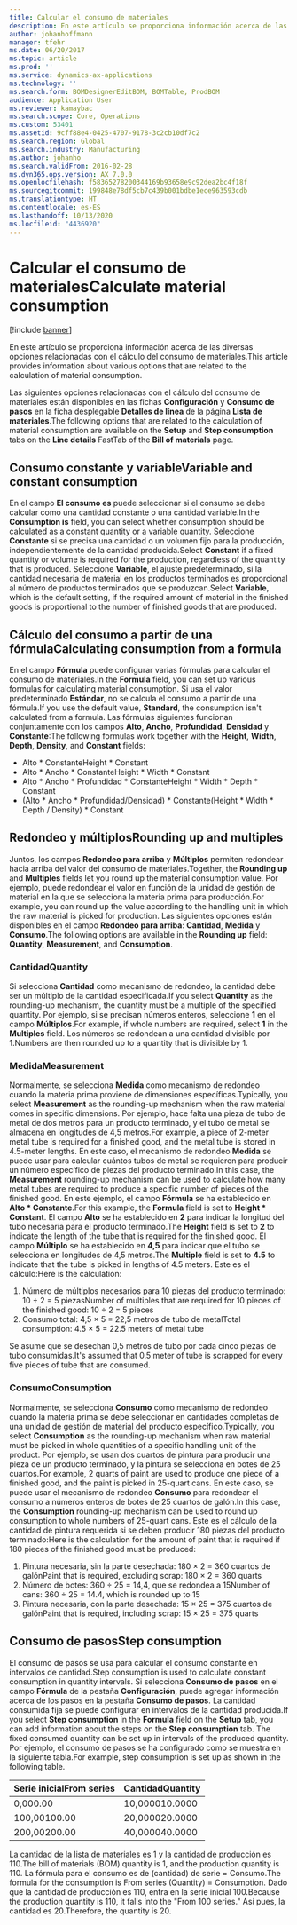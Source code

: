 ```yaml
---
title: Calcular el consumo de materiales
description: En este artículo se proporciona información acerca de las diversas opciones relacionadas con el cálculo del consumo de materiales.
author: johanhoffmann
manager: tfehr
ms.date: 06/20/2017
ms.topic: article
ms.prod: ''
ms.service: dynamics-ax-applications
ms.technology: ''
ms.search.form: BOMDesignerEditBOM, BOMTable, ProdBOM
audience: Application User
ms.reviewer: kamaybac
ms.search.scope: Core, Operations
ms.custom: 53401
ms.assetid: 9cff88e4-0425-4707-9178-3c2cb10df7c2
ms.search.region: Global
ms.search.industry: Manufacturing
ms.author: johanho
ms.search.validFrom: 2016-02-28
ms.dyn365.ops.version: AX 7.0.0
ms.openlocfilehash: f58365278200344169b93658e9c92dea2bc4f18f
ms.sourcegitcommit: 199848e78df5cb7c439b001bdbe1ece963593cdb
ms.translationtype: HT
ms.contentlocale: es-ES
ms.lasthandoff: 10/13/2020
ms.locfileid: "4436920"
---
```

# <a name="calculate-material-consumption"></a><span data-ttu-id="d2a84-103">Calcular el consumo de materiales</span><span class="sxs-lookup"><span data-stu-id="d2a84-103">Calculate material consumption</span></span>

[!include [banner](../includes/banner.md)]

<span data-ttu-id="d2a84-104">En este artículo se proporciona información acerca de las diversas opciones relacionadas con el cálculo del consumo de materiales.</span><span class="sxs-lookup"><span data-stu-id="d2a84-104">This article provides information about various options that are related to the calculation of material consumption.</span></span> 

<span data-ttu-id="d2a84-105">Las siguientes opciones relacionadas con el cálculo del consumo de materiales están disponibles en las fichas **Configuración** y **Consumo de pasos** en la ficha desplegable **Detalles de línea** de la página **Lista de materiales**.</span><span class="sxs-lookup"><span data-stu-id="d2a84-105">The following options that are related to the calculation of material consumption are available on the **Setup** and **Step consumption** tabs on the **Line details** FastTab of the **Bill of materials** page.</span></span>

## <a name="variable-and-constant-consumption"></a><span data-ttu-id="d2a84-106">Consumo constante y variable</span><span class="sxs-lookup"><span data-stu-id="d2a84-106">Variable and constant consumption</span></span>
<span data-ttu-id="d2a84-107">En el campo **El consumo es** puede seleccionar si el consumo se debe calcular como una cantidad constante o una cantidad variable.</span><span class="sxs-lookup"><span data-stu-id="d2a84-107">In the **Consumption is** field, you can select whether consumption should be calculated as a constant quantity or a variable quantity.</span></span> <span data-ttu-id="d2a84-108">Seleccione **Constante** si se precisa una cantidad o un volumen fijo para la producción, independientemente de la cantidad producida.</span><span class="sxs-lookup"><span data-stu-id="d2a84-108">Select **Constant** if a fixed quantity or volume is required for the production, regardless of the quantity that is produced.</span></span> <span data-ttu-id="d2a84-109">Seleccione **Variable**, el ajuste predeterminado, si la cantidad necesaria de material en los productos terminados es proporcional al número de productos terminados que se produzcan.</span><span class="sxs-lookup"><span data-stu-id="d2a84-109">Select **Variable**, which is the default setting, if the required amount of material in the finished goods is proportional to the number of finished goods that are produced.</span></span>

## <a name="calculating-consumption-from-a-formula"></a><span data-ttu-id="d2a84-110">Cálculo del consumo a partir de una fórmula</span><span class="sxs-lookup"><span data-stu-id="d2a84-110">Calculating consumption from a formula</span></span>
<span data-ttu-id="d2a84-111">En el campo **Fórmula** puede configurar varias fórmulas para calcular el consumo de materiales.</span><span class="sxs-lookup"><span data-stu-id="d2a84-111">In the **Formula** field, you can set up various formulas for calculating material consumption.</span></span> <span data-ttu-id="d2a84-112">Si usa el valor predeterminado **Estándar**, no se calcula el consumo a partir de una fórmula.</span><span class="sxs-lookup"><span data-stu-id="d2a84-112">If you use the default value, **Standard**, the consumption isn't calculated from a formula.</span></span> <span data-ttu-id="d2a84-113">Las fórmulas siguientes funcionan conjuntamente con los campos **Alto**, **Ancho**, **Profundidad**, **Densidad** y **Constante**:</span><span class="sxs-lookup"><span data-stu-id="d2a84-113">The following formulas work together with the **Height**, **Width**, **Depth**, **Density**, and **Constant** fields:</span></span>

-   <span data-ttu-id="d2a84-114">Alto \* Constante</span><span class="sxs-lookup"><span data-stu-id="d2a84-114">Height \* Constant</span></span>
-   <span data-ttu-id="d2a84-115">Alto \* Ancho \* Constante</span><span class="sxs-lookup"><span data-stu-id="d2a84-115">Height \* Width \* Constant</span></span>
-   <span data-ttu-id="d2a84-116">Alto \* Ancho \* Profundidad \* Constante</span><span class="sxs-lookup"><span data-stu-id="d2a84-116">Height \* Width \* Depth \* Constant</span></span>
-   <span data-ttu-id="d2a84-117">(Alto \* Ancho \* Profundidad/Densidad) \* Constante</span><span class="sxs-lookup"><span data-stu-id="d2a84-117">(Height \* Width \* Depth / Density) \* Constant</span></span>

## <a name="rounding-up-and-multiples"></a><span data-ttu-id="d2a84-118">Redondeo y múltiplos</span><span class="sxs-lookup"><span data-stu-id="d2a84-118">Rounding up and multiples</span></span>
<span data-ttu-id="d2a84-119">Juntos, los campos **Redondeo para arriba** y **Múltiplos** permiten redondear hacia arriba del valor del consumo de materiales.</span><span class="sxs-lookup"><span data-stu-id="d2a84-119">Together, the **Rounding up** and **Multiples** fields let you round up the material consumption value.</span></span> <span data-ttu-id="d2a84-120">Por ejemplo, puede redondear el valor en función de la unidad de gestión de material en la que se selecciona la materia prima para producción.</span><span class="sxs-lookup"><span data-stu-id="d2a84-120">For example, you can round up the value according to the handling unit in which the raw material is picked for production.</span></span> <span data-ttu-id="d2a84-121">Las siguientes opciones están disponibles en el campo **Redondeo para arriba**: **Cantidad**, **Medida** y **Consumo**.</span><span class="sxs-lookup"><span data-stu-id="d2a84-121">The following options are available in the **Rounding up** field: **Quantity**, **Measurement**, and **Consumption**.</span></span>

### <a name="quantity"></a><span data-ttu-id="d2a84-122">Cantidad</span><span class="sxs-lookup"><span data-stu-id="d2a84-122">Quantity</span></span>

<span data-ttu-id="d2a84-123">Si selecciona **Cantidad** como mecanismo de redondeo, la cantidad debe ser un múltiplo de la cantidad especificada.</span><span class="sxs-lookup"><span data-stu-id="d2a84-123">If you select **Quantity** as the rounding-up mechanism, the quantity must be a multiple of the specified quantity.</span></span> <span data-ttu-id="d2a84-124">Por ejemplo, si se precisan números enteros, seleccione **1** en el campo **Múltiplos**.</span><span class="sxs-lookup"><span data-stu-id="d2a84-124">For example, if whole numbers are required, select **1** in the **Multiples** field.</span></span> <span data-ttu-id="d2a84-125">Los números se redondean a una cantidad divisible por 1.</span><span class="sxs-lookup"><span data-stu-id="d2a84-125">Numbers are then rounded up to a quantity that is divisible by 1.</span></span>

### <a name="measurement"></a><span data-ttu-id="d2a84-126">Medida</span><span class="sxs-lookup"><span data-stu-id="d2a84-126">Measurement</span></span>

<span data-ttu-id="d2a84-127">Normalmente, se selecciona **Medida** como mecanismo de redondeo cuando la materia prima proviene de dimensiones específicas.</span><span class="sxs-lookup"><span data-stu-id="d2a84-127">Typically, you select **Measurement** as the rounding-up mechanism when the raw material comes in specific dimensions.</span></span> <span data-ttu-id="d2a84-128">Por ejemplo, hace falta una pieza de tubo de metal de dos metros para un producto terminado, y el tubo de metal se almacena en longitudes de 4,5 metros.</span><span class="sxs-lookup"><span data-stu-id="d2a84-128">For example, a piece of 2-meter metal tube is required for a finished good, and the metal tube is stored in 4.5-meter lengths.</span></span> <span data-ttu-id="d2a84-129">En este caso, el mecanismo de redondeo **Medida** se puede usar para calcular cuántos tubos de metal se requieren para producir un número específico de piezas del producto terminado.</span><span class="sxs-lookup"><span data-stu-id="d2a84-129">In this case, the **Measurement** rounding-up mechanism can be used to calculate how many metal tubes are required to produce a specific number of pieces of the finished good.</span></span> <span data-ttu-id="d2a84-130">En este ejemplo, el campo **Fórmula** se ha establecido en **Alto \* Constante**.</span><span class="sxs-lookup"><span data-stu-id="d2a84-130">For this example, the **Formula** field is set to **Height \* Constant**.</span></span> <span data-ttu-id="d2a84-131">El campo **Alto** se ha establecido en **2** para indicar la longitud del tubo necesaria para el producto terminado.</span><span class="sxs-lookup"><span data-stu-id="d2a84-131">The **Height** field is set to **2** to indicate the length of the tube that is required for the finished good.</span></span> <span data-ttu-id="d2a84-132">El campo **Múltiplo** se ha establecido en **4,5** para indicar que el tubo se selecciona en longitudes de 4,5 metros.</span><span class="sxs-lookup"><span data-stu-id="d2a84-132">The **Multiple** field is set to **4.5** to indicate that the tube is picked in lengths of 4.5 meters.</span></span> <span data-ttu-id="d2a84-133">Este es el cálculo:</span><span class="sxs-lookup"><span data-stu-id="d2a84-133">Here is the calculation:</span></span>

1.  <span data-ttu-id="d2a84-134">Número de múltiplos necesarios para 10 piezas del producto terminado: 10 ÷ 2 = 5 piezas</span><span class="sxs-lookup"><span data-stu-id="d2a84-134">Number of multiples that are required for 10 pieces of the finished good: 10 ÷ 2 = 5 pieces</span></span>
2.  <span data-ttu-id="d2a84-135">Consumo total: 4,5 × 5 = 22,5 metros de tubo de metal</span><span class="sxs-lookup"><span data-stu-id="d2a84-135">Total consumption:  4.5 × 5 = 22.5 meters of metal tube</span></span>

<span data-ttu-id="d2a84-136">Se asume que se desechan 0,5 metros de tubo por cada cinco piezas de tubo consumidas.</span><span class="sxs-lookup"><span data-stu-id="d2a84-136">It's assumed that 0.5 meter of tube is scrapped for every five pieces of tube that are consumed.</span></span>

### <a name="consumption"></a><span data-ttu-id="d2a84-137">Consumo</span><span class="sxs-lookup"><span data-stu-id="d2a84-137">Consumption</span></span>

<span data-ttu-id="d2a84-138">Normalmente, se selecciona **Consumo** como mecanismo de redondeo cuando la materia prima se debe seleccionar en cantidades completas de una unidad de gestión de material del producto específico.</span><span class="sxs-lookup"><span data-stu-id="d2a84-138">Typically, you select **Consumption** as the rounding-up mechanism when raw material must be picked in whole quantities of a specific handling unit of the product.</span></span> <span data-ttu-id="d2a84-139">Por ejemplo, se usan dos cuartos de pintura para producir una pieza de un producto terminado, y la pintura se selecciona en botes de 25 cuartos.</span><span class="sxs-lookup"><span data-stu-id="d2a84-139">For example, 2 quarts of paint are used to produce one piece of a finished good, and the paint is picked in 25-quart cans.</span></span> <span data-ttu-id="d2a84-140">En este caso, se puede usar el mecanismo de redondeo **Consumo** para redondear el consumo a números enteros de botes de 25 cuartos de galón.</span><span class="sxs-lookup"><span data-stu-id="d2a84-140">In this case, the **Consumption** rounding-up mechanism can be used to round up consumption to whole numbers of 25-quart cans.</span></span> <span data-ttu-id="d2a84-141">Este es el cálculo de la cantidad de pintura requerida si se deben producir 180 piezas del producto terminado:</span><span class="sxs-lookup"><span data-stu-id="d2a84-141">Here is the calculation for the amount of paint that is required if 180 pieces of the finished good must be produced:</span></span>

1.  <span data-ttu-id="d2a84-142">Pintura necesaria, sin la parte desechada: 180 × 2 = 360 cuartos de galón</span><span class="sxs-lookup"><span data-stu-id="d2a84-142">Paint that is required, excluding scrap: 180 × 2 = 360 quarts</span></span>
2.  <span data-ttu-id="d2a84-143">Número de botes: 360 ÷ 25 = 14,4, que se redondea a 15</span><span class="sxs-lookup"><span data-stu-id="d2a84-143">Number of cans: 360 ÷ 25 = 14.4, which is rounded up to 15</span></span>
3.  <span data-ttu-id="d2a84-144">Pintura necesaria, con la parte desechada: 15 × 25 = 375 cuartos de galón</span><span class="sxs-lookup"><span data-stu-id="d2a84-144">Paint that is required, including scrap: 15 × 25 = 375 quarts</span></span>

## <a name="step-consumption"></a><span data-ttu-id="d2a84-145">Consumo de pasos</span><span class="sxs-lookup"><span data-stu-id="d2a84-145">Step consumption</span></span>
<span data-ttu-id="d2a84-146">El consumo de pasos se usa para calcular el consumo constante en intervalos de cantidad.</span><span class="sxs-lookup"><span data-stu-id="d2a84-146">Step consumption is used to calculate constant consumption in quantity intervals.</span></span> <span data-ttu-id="d2a84-147">Si selecciona **Consumo de pasos** en el campo **Fórmula** de la pestaña **Configuración**, puede agregar información acerca de los pasos en la pestaña **Consumo de pasos**. La cantidad consumida fija se puede configurar en intervalos de la cantidad producida.</span><span class="sxs-lookup"><span data-stu-id="d2a84-147">If you select **Step consumption** in the **Formula** field on the **Setup** tab, you can add information about the steps on the **Step consumption** tab. The fixed consumed quantity can be set up in intervals of the produced quantity.</span></span> <span data-ttu-id="d2a84-148">Por ejemplo, el consumo de pasos se ha configurado como se muestra en la siguiente tabla.</span><span class="sxs-lookup"><span data-stu-id="d2a84-148">For example, step consumption is set up as shown in the following table.</span></span>

| <span data-ttu-id="d2a84-149">Serie inicial</span><span class="sxs-lookup"><span data-stu-id="d2a84-149">From series</span></span> | <span data-ttu-id="d2a84-150">Cantidad</span><span class="sxs-lookup"><span data-stu-id="d2a84-150">Quantity</span></span> |
|-------------|----------|
| <span data-ttu-id="d2a84-151">0,00</span><span class="sxs-lookup"><span data-stu-id="d2a84-151">0.00</span></span>        | <span data-ttu-id="d2a84-152">10,0000</span><span class="sxs-lookup"><span data-stu-id="d2a84-152">10.0000</span></span>  |
| <span data-ttu-id="d2a84-153">100,00</span><span class="sxs-lookup"><span data-stu-id="d2a84-153">100.00</span></span>      | <span data-ttu-id="d2a84-154">20,0000</span><span class="sxs-lookup"><span data-stu-id="d2a84-154">20.0000</span></span>  |
| <span data-ttu-id="d2a84-155">200,00</span><span class="sxs-lookup"><span data-stu-id="d2a84-155">200.00</span></span>      | <span data-ttu-id="d2a84-156">40,0000</span><span class="sxs-lookup"><span data-stu-id="d2a84-156">40.0000</span></span>  |

<span data-ttu-id="d2a84-157">La cantidad de la lista de materiales es 1 y la cantidad de producción es 110.</span><span class="sxs-lookup"><span data-stu-id="d2a84-157">The bill of materials (BOM) quantity is 1, and the production quantity is 110.</span></span> <span data-ttu-id="d2a84-158">La fórmula para el consumo es de (cantidad) de serie = Consumo.</span><span class="sxs-lookup"><span data-stu-id="d2a84-158">The formula for the consumption is From series (Quantity) = Consumption.</span></span> <span data-ttu-id="d2a84-159">Dado que la cantidad de producción es 110, entra en la serie inicial 100.</span><span class="sxs-lookup"><span data-stu-id="d2a84-159">Because the production quantity is 110, it falls into the "From 100 series."</span></span> <span data-ttu-id="d2a84-160">Así pues, la cantidad es 20.</span><span class="sxs-lookup"><span data-stu-id="d2a84-160">Therefore, the quantity is 20.</span></span>



